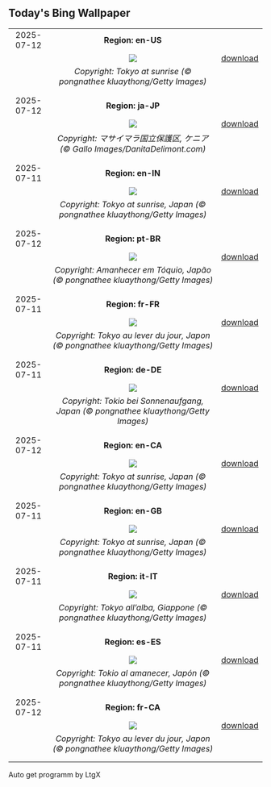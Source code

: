 ## Today's Bing Wallpaper
|      |      |      |
| :----: | :----: | :----: |
|2025-07-12|**Region: en-US**||
||![](https://www.bing.com/th?id=OHR.TokyoSunrise_EN-US4269783992_UHD.jpg&pid=hp&w=1152&h=648&rs=1&c=4)| [download](https://www.bing.com/th?id=OHR.TokyoSunrise_EN-US4269783992_UHD.jpg)|
||*Copyright: Tokyo at sunrise (© pongnathee kluaythong/Getty Images)*
||
|||
|2025-07-12|**Region: ja-JP**||
||![](https://www.bing.com/th?id=OHR.ThomsonGazelle_JA-JP8883266814_UHD.jpg&pid=hp&w=1152&h=648&rs=1&c=4)| [download](https://www.bing.com/th?id=OHR.ThomsonGazelle_JA-JP8883266814_UHD.jpg)|
||*Copyright: マサイマラ国立保護区, ケニア (© Gallo Images/DanitaDelimont.com)*
||
|||
|2025-07-11|**Region: en-IN**||
||![](https://www.bing.com/th?id=OHR.TokyoSunrise_EN-IN0638589694_UHD.jpg&pid=hp&w=1152&h=648&rs=1&c=4)| [download](https://www.bing.com/th?id=OHR.TokyoSunrise_EN-IN0638589694_UHD.jpg)|
||*Copyright: Tokyo at sunrise, Japan (© pongnathee kluaythong/Getty Images)*
||
|||
|2025-07-12|**Region: pt-BR**||
||![](https://www.bing.com/th?id=OHR.TokyoSunrise_PT-BR5890009803_UHD.jpg&pid=hp&w=1152&h=648&rs=1&c=4)| [download](https://www.bing.com/th?id=OHR.TokyoSunrise_PT-BR5890009803_UHD.jpg)|
||*Copyright: Amanhecer em Tóquio, Japão (© pongnathee kluaythong/Getty Images)*
||
|||
|2025-07-11|**Region: fr-FR**||
||![](https://www.bing.com/th?id=OHR.TokyoSunrise_FR-FR0485662273_UHD.jpg&pid=hp&w=1152&h=648&rs=1&c=4)| [download](https://www.bing.com/th?id=OHR.TokyoSunrise_FR-FR0485662273_UHD.jpg)|
||*Copyright: Tokyo au lever du jour, Japon (© pongnathee kluaythong/Getty Images)*
||
|||
|2025-07-11|**Region: de-DE**||
||![](https://www.bing.com/th?id=OHR.TokyoSunrise_DE-DE6224327686_UHD.jpg&pid=hp&w=1152&h=648&rs=1&c=4)| [download](https://www.bing.com/th?id=OHR.TokyoSunrise_DE-DE6224327686_UHD.jpg)|
||*Copyright: Tokio bei Sonnenaufgang, Japan (© pongnathee kluaythong/Getty Images)*
||
|||
|2025-07-12|**Region: en-CA**||
||![](https://www.bing.com/th?id=OHR.TokyoSunrise_EN-CA3623900157_UHD.jpg&pid=hp&w=1152&h=648&rs=1&c=4)| [download](https://www.bing.com/th?id=OHR.TokyoSunrise_EN-CA3623900157_UHD.jpg)|
||*Copyright: Tokyo at sunrise, Japan (© pongnathee kluaythong/Getty Images)*
||
|||
|2025-07-11|**Region: en-GB**||
||![](https://www.bing.com/th?id=OHR.TokyoSunrise_EN-GB4800034136_UHD.jpg&pid=hp&w=1152&h=648&rs=1&c=4)| [download](https://www.bing.com/th?id=OHR.TokyoSunrise_EN-GB4800034136_UHD.jpg)|
||*Copyright: Tokyo at sunrise, Japan (© pongnathee kluaythong/Getty Images)*
||
|||
|2025-07-11|**Region: it-IT**||
||![](https://www.bing.com/th?id=OHR.TokyoSunrise_IT-IT6877517307_UHD.jpg&pid=hp&w=1152&h=648&rs=1&c=4)| [download](https://www.bing.com/th?id=OHR.TokyoSunrise_IT-IT6877517307_UHD.jpg)|
||*Copyright: Tokyo all’alba, Giappone (© pongnathee kluaythong/Getty Images)*
||
|||
|2025-07-11|**Region: es-ES**||
||![](https://www.bing.com/th?id=OHR.TokyoSunrise_ES-ES5285423958_UHD.jpg&pid=hp&w=1152&h=648&rs=1&c=4)| [download](https://www.bing.com/th?id=OHR.TokyoSunrise_ES-ES5285423958_UHD.jpg)|
||*Copyright: Tokio al amanecer, Japón (© pongnathee kluaythong/Getty Images)*
||
|||
|2025-07-12|**Region: fr-CA**||
||![](https://www.bing.com/th?id=OHR.TokyoSunrise_FR-CA0169507494_UHD.jpg&pid=hp&w=1152&h=648&rs=1&c=4)| [download](https://www.bing.com/th?id=OHR.TokyoSunrise_FR-CA0169507494_UHD.jpg)|
||*Copyright: Tokyo au lever du jour, Japon (© pongnathee kluaythong/Getty Images)*
||
|||

Auto get programm by LtgX
